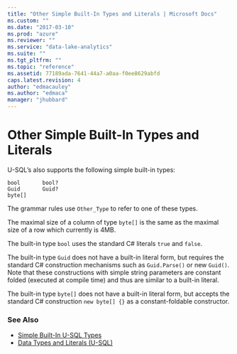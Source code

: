 ```yaml
---
title: "Other Simple Built-In Types and Literals | Microsoft Docs"
ms.custom: ""
ms.date: "2017-03-10"
ms.prod: "azure"
ms.reviewer: ""
ms.service: "data-lake-analytics"
ms.suite: ""
ms.tgt_pltfrm: ""
ms.topic: "reference"
ms.assetid: 77189ada-7641-44a7-a0aa-f0ee8629abfd
caps.latest.revision: 4
author: "edmacauley"
ms.author: "edmaca"
manager: "jhubbard"
---
```

# Other Simple Built-In Types and Literals
U-SQL’s also supports the following simple built-in types:  
```
bool       bool?  
Guid       Guid?  
byte[]  
```
The grammar rules use `Other_Type` to refer to one of these types.  
  
The maximal size of a column of type `byte[]` is the same as the maximal size of a row which currently is 4MB.  
  
The built-in type `bool` uses the standard C# literals `true` and `false`.  
  
The built-in type `Guid` does not have a built-in literal form, but requires the standard C# construction mechanisms such as `Guid.Parse()` or new `Guid()`. Note that these constructions with simple string parameters are constant folded (executed at compile time) and thus are similar to a built-in literal.  
  
The built-in type `byte[]` does not have a built-in literal form, but accepts the standard C# construction `new byte[] {}` as a constant-foldable constructor.  

### See Also
* [Simple Built-In U-SQL Types](../USQL/simple-built-in-u-sql-types.md)
* [Data Types and Literals (U-SQL)](../USQL/data-types-and-literals-u-sql.md)  

  
